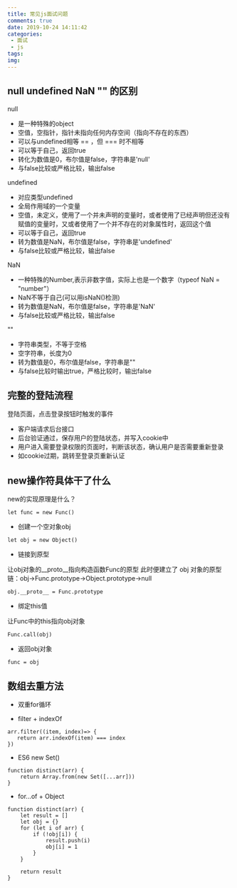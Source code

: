 ```yaml
---
title: 常见js面试问题
comments: true
date: 2019-10-24 14:11:42
categories:
 - 面试
 - js
tags:
img:
---
```


## null undefined NaN "" 的区别

null

* 是一种特殊的object
* 空值，空指针，指针未指向任何内存空间（指向不存在的东西）
* 可以与undefined相等 == ，但 === 时不相等
* 可以等于自己，返回true
* 转化为数值是0，布尔值是false，字符串是'null'
* 与false比较或严格比较，输出false 

undefined

* 对应类型undefined
* 全局作用域的一个变量
* 空值，未定义，使用了一个并未声明的变量时，或者使用了已经声明但还没有赋值的变量时，又或者使用了一个并不存在的对象属性时，返回这个值
* 可以等于自己，返回true
* 转为数值是NaN，布尔值是false，字符串是'undefined'
* 与false比较或严格比较，输出false 

NaN

* 一种特殊的Number,表示非数字值，实际上也是一个数字（typeof NaN = "number"）
* NaN不等于自己(可以用isNaN()检测)
* 转为数值是NaN，布尔值是false，字符串是'NaN'
* 与false比较或严格比较，输出false 

""

* 字符串类型，不等于空格
* 空字符串，长度为0
* 转为数值是0，布尔值是false，字符串是""
* 与false比较时输出true，严格比较时，输出false

## 完整的登陆流程

登陆页面，点击登录按钮时触发的事件

* 客户端请求后台接口
* 后台验证通过，保存用户的登陆状态，并写入cookie中
* 用户进入需要登录权限的页面时，判断该状态，确认用户是否需要重新登录
* 如cookie过期，跳转至登录页重新认证

## new操作符具体干了什么

new的实现原理是什么？

```
let func = new Func()
```

* 创建一个空对象obj

```
let obj = new Object()
```

* 链接到原型

让obj对象的__proto__指向构造函数Func的原型
此时便建立了 obj 对象的原型链：obj->Func.prototype->Object.prototype->null

```
obj.__proto__ = Func.prototype
```

* 绑定this值

让Func中的this指向obj对象

```
Func.call(obj)
```

* 返回obj对象

```
func = obj
```

## 数组去重方法

* 双重for循环

* filter + indexOf

```
arr.filter((item, index)=> {
   return arr.indexOf(item) === index
})
```

* ES6 new Set()

```
function distinct(arr) {
    return Array.from(new Set([...arr]))
}
```

* for...of + Object

```
function distinct(arr) {
    let result = []
    let obj = {}
    for (let i of arr) {
        if (!obj[i]) {
            result.push(i)
            obj[i] = 1
        }
    }

    return result
}
```


